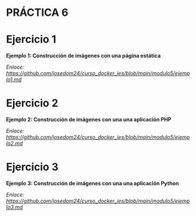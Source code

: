 # PRÁCTICA 6

# Ejercicio 1

**Ejemplo 1: Construcción de imágenes con una página estática**

*Enlace: https://github.com/josedom24/curso_docker_ies/blob/main/modulo5/ejemplo1.md*










# Ejercicio 2

**Ejemplo 2: Construcción de imágenes con una una aplicación PHP**

*Enlace: https://github.com/josedom24/curso_docker_ies/blob/main/modulo5/ejemplo2.md*











# Ejercicio 3

**Ejemplo 3: Construcción de imágenes con una una aplicación Python**

*Enlace: https://github.com/josedom24/curso_docker_ies/blob/main/modulo5/ejemplo3.md*















